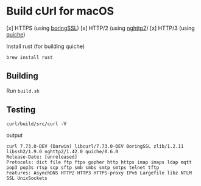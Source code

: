 # Build cUrl for macOS

[x] HTTPS  (using [boringSSL](https://github.com/google/boringssl))
[x] HTTP/2 (using [nghttp2](https://github.com/nghttp2/nghttp2))
[x] HTTP/3 (using [quiche](https://github.com/cloudflare/quiche))

Install rust (for building quiche)

```
brew install rust
```

## Building

Run `build.sh`

## Testing

```
curl/build/src/curl -V
```

output

```
curl 7.73.0-DEV (Darwin) libcurl/7.73.0-DEV BoringSSL zlib/1.2.11 libssh2/1.9.0 nghttp2/1.42.0 quiche/0.6.0
Release-Date: [unreleased]
Protocols: dict file ftp ftps gopher http https imap imaps ldap mqtt pop3 pop3s rtsp scp sftp smb smbs smtp smtps telnet tftp 
Features: AsynchDNS HTTP2 HTTP3 HTTPS-proxy IPv6 Largefile libz NTLM SSL UnixSockets
```

